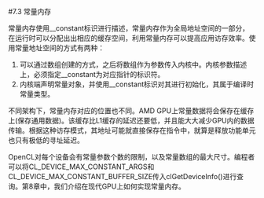 #7.3 常量内存

常量内存使用__constant标识进行描述，常量内存作为全局地址空间的一部分，在运行时可以分配出出相应的缓存空间，利用常量内存可以提高应用访存效率。使用常量地址空间的方式有两种：

1. 可以通过数组创建的方式，之后将数组作为参数传入内核中。内核参数描述上，必须指定__constant为对应指针的标识符。
2. 内核端声明常量对象，并使用__constant标识对其进行初始化，其属于编译时常量类型。

不同架构下，常量内存对应的位置也不同。AMD GPU上常量数据将会保存在缓存上(保存通用数据)。该缓存比L1缓存的延迟还要低，并且能大大减少GPU内的数据传输。根据这种访存模式，其地址可能就直接保存在指令中，就算是释放功能单元也只有极低的寻址延迟。

OpenCL对每个设备会有常量参数个数的限制，以及常量数组的最大尺寸。编程者可以将CL_DEVICE_MAX_CONSTANT_ARGS和CL_DEVICE_MAX_CONSTANT_BUFFER_SIZE传入clGetDeviceInfo()进行查询。第8章中，我们介绍在现代GPU上如何实现常量内存。